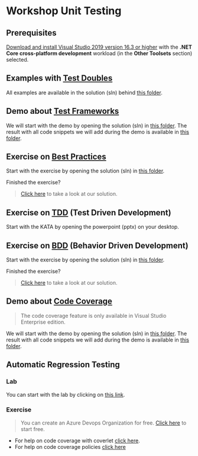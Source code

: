 # Workshop Unit Testing

## Prerequisites

[Download and install Visual Studio 2019 version 16.3 or higher](https://docs.microsoft.com/en-us/visualstudio/install/install-visual-studio?view=vs-2019) with the **.NET Core cross-platform development** workload (in the **Other Toolsets** section) selected.

## Examples with [Test Doubles](TestDoubles)

All examples are available in the solution (sln) behind [this folder](TestDoubles).

## Demo about [Test Frameworks](TestFrameworks)

We will start with the demo by opening the solution (sln) in [this folder](TestFrameworks/Before).
The result with all code snippets we will add during the demo is available in [this folder](TestFrameworks/After).

## Exercise on [Best Practices](BestPractices)

Start with the exercise by opening the solution (sln) in [this folder](BestPractices/Before).

Finished the exercise?
> [Click here](BestPractices/After) to take a look at our solution.

## Exercise on [TDD](TDD) (Test Driven Development)

Start with the KATA by opening the powerpoint (pptx) on your desktop.

## Exercise on [BDD](BDD) (Behavior Driven Development)

Start with the exercise by opening the solution (sln) in [this folder](BDD/Before/Elevator).

Finished the exercise?
> [Click here](BDD/After/Elevator) to take a look at our solution.

## Demo about [Code Coverage](CodeCoverage)

> The code coverage feature is only available in Visual Studio Enterprise edition.

We will start with the demo by opening the solution (sln) in [this folder](CodeCoverage/Before).
The result with all code snippets we will add during the demo is available in [this folder](CodeCoverage/After).

## Automatic Regression Testing 

### Lab

You can start with the lab by clicking on [this link](https://www.azuredevopslabs.com/labs/azuredevops/continuousintegration/).

### Exercise

> You can create an Azure Devops Organization for free. [Click here](https://azure.microsoft.com/en-us/services/devops/) to start free.

- For help on code coverage with coverlet [click here](https://ofpinewood.com/blog/code-coverage-with-coverlet-in-msbuild-and-azure-pipelines).
- For help on code coverage policies [click here](https://marketplace.visualstudio.com/items?itemName=mspremier.BuildQualityChecks)


